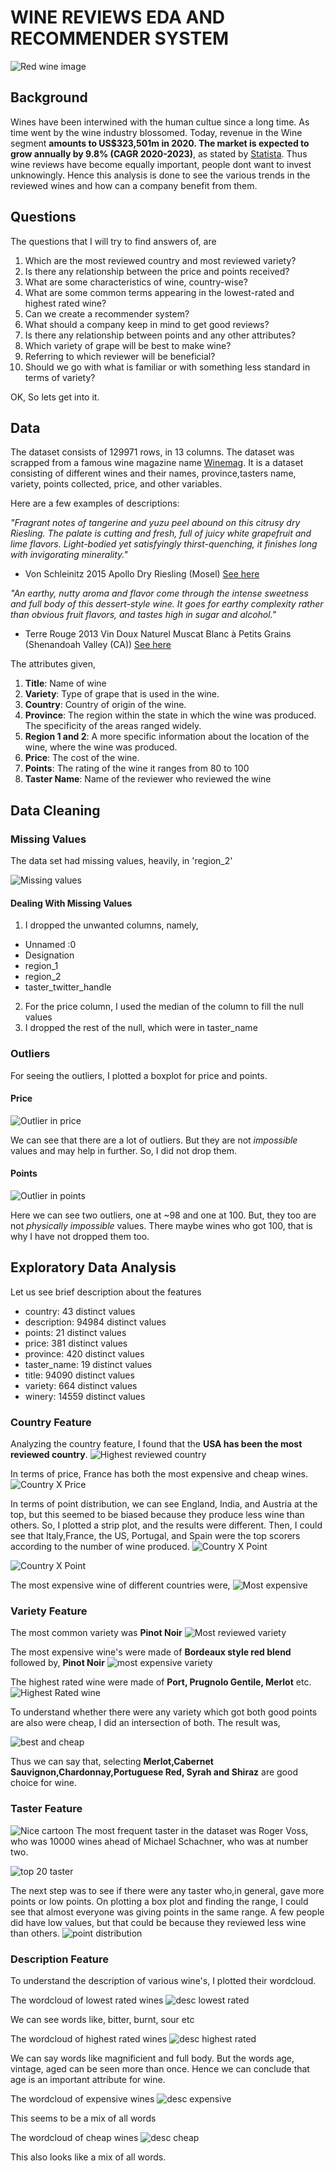 # WINE REVIEWS EDA AND RECOMMENDER SYSTEM

![Red wine image](https://images.unsplash.com/photo-1535869462434-f92cc30bf40c?ixlib=rb-1.2.1&ixid=eyJhcHBfaWQiOjEyMDd9&auto=format&fit=crop&w=755&q=80)

## Background
Wines have been interwined with the human cultue since a long time. As time went by the wine industry blossomed. Today, revenue in the Wine segment **amounts to US$323,501m in 2020. The market is expected to grow annually by 9.8% (CAGR 2020-2023)**, as stated by [Statista](https://www.statista.com/outlook/10030000/100/wine/worldwide). Thus wine reviews have become equally important, people dont want to invest unknowingly. Hence this analysis is done to see the various trends in the reviewed wines and how can a company benefit from them.

## Questions
The questions that I will try to find answers of, are
1. Which are the most reviewed country and most reviewed
variety?
2. Is there any relationship between the price and points
received?
3. What are some characteristics of wine, country-wise?
4. What are some common terms appearing in the lowest-rated
and highest rated wine?
5. Can we create a recommender system?
6. What should a company keep in mind to get good reviews?
7. Is there any relationship between points and any other
attributes?
8. Which variety of grape will be best to make wine?
9. Referring to which reviewer will be beneficial?
10. Should we go with what is familiar or with something less
standard in terms of variety?

OK, So lets get into it.

## Data
The dataset consists of 129971 rows, in 13 columns. The dataset was scrapped from a famous wine magazine name [Winemag](https://www.winemag.com/). It is a dataset consisting of different wines and their names, province,tasters name, variety, points collected, price, and other variables.

Here are a few examples of descriptions:

*"Fragrant notes of tangerine and yuzu peel abound on this citrusy dry Riesling.
The palate is cutting and fresh, full of juicy white grapefruit and lime flavors.
Light-bodied yet satisfyingly thirst-quenching, it finishes long with invigorating
minerality."*
- Von Schleinitz 2015 Apollo Dry Riesling (Mosel) [See here](https://www.winemag.com/buying-guide/von-schleinitz-2015-apollo-dry-riesling-mosel/)

*"An earthy, nutty aroma and flavor come through the intense sweetness and
full body of this dessert-style wine. It goes for earthy complexity rather than
obvious fruit flavors, and tastes high in sugar and alcohol."*
- Terre Rouge 2013 Vin Doux Naturel Muscat Blanc à Petits Grains (Shenandoah Valley (CA)) [See here](https://www.winemag.com/buying-guide/terre-rouge-2013-vin-doux-naturel-muscat-blanc-a-petit-grain-shenandoah-valley-ca/)

The attributes given,

1. **Title**: Name of wine
2. **Variety**: Type of grape that is used in the wine.
3. **Country**: Country of origin of the wine.
4. **Province**: The region within the state in which the wine was
produced. The specificity of the areas ranged widely.
5. **Region 1 and 2**: A more specific information about the location of
the wine, where the wine was produced.
6. **Price**: The cost of the wine.
7. **Points**: The rating of the wine it ranges from 80 to 100
8. **Taster Name**: Name of the reviewer who reviewed the wine

## Data Cleaning

### Missing Values
The data set had missing values, heavily, in 'region_2'

![Missing values](https://www.kaggleusercontent.com/kf/44127767/eyJhbGciOiJkaXIiLCJlbmMiOiJBMTI4Q0JDLUhTMjU2In0..H4xATzpC4FpdEGfZ1J2phw.rndyl6TmrNXPX8R_ocLcoiEBM6OVk8Eh2_OIlQhntLBml9y1gQ94JxEYlydFXdvJU2A0KYWoBwPNkoaeMA3KBt0cx8fVaCIrJDAcBMGhoFBTyMiAaZPh4aC_Xa2KsPtCt-WmZXuhAqwGhnvQuhWkiotAy50dtCBB-g0JvATdW60p5DRyOjVpZQ0IYo1Bj8hXTG-AWI5CZRlI8FSRuUesmZdeshzne7zWTZwiLBt4H38WUbhkdjOwJE3koB-rJ4doW-MZZqMsdcKgh2xxTeYf4Kk91vWORqOI4TBO5zG1lM9dfzg_yRauaj5kkqx1DbCb27zkU88ahm-cnkcpdzTVOaaTlux8NSo98yM_l046qG8IJ45fMgDpDjuLAk5FUIUadXKYwycPtayVcEX4v_Kxh4wpBnQOMSOiPDzX-dotwPSiSleMxt9sOlshQqsvCMOaONw9bDT24Yb9q4DfPg7vuPssckvMWdxBQxwuEoSv4Pmas8iYKQQuI2Y40VpYj4StmrzXkptmlTtSKiDHHwyT-ylqa7IAND1Sd_yErIlrlhepsXNU_AtvmWDKo2IF3QY7CH4o6Ek0iLK4NM6hJSwDqLQ8mE7HZjWUtTf465ylTOsL0cSG_DqQjNZrLL5tHNIgZ2oq-qJd-CpGCTTuc16Gmn0YRqnalrdkKDzlVEP5wv4.4idrCKfxSbAGaFkAKPvJfg/__results___files/__results___18_1.png)

#### Dealing With Missing Values

1. I dropped the unwanted columns, namely, 
- Unnamed :0
- Designation
- region_1
- region_2
- taster_twitter_handle

2. For the price column, I used the median of the column to fill the null values
3. I dropped the rest of the null, which were in taster_name

### Outliers

For seeing the outliers, I plotted a boxplot for price and points.

#### Price
![Outlier in price](https://www.kaggleusercontent.com/kf/43000787/eyJhbGciOiJkaXIiLCJlbmMiOiJBMTI4Q0JDLUhTMjU2In0..Ro9TEFEZyThqbREfsvNS6A.vuvcfFgtlyjwLfDY2BvpmRLjlk86J4OHOxPXteSiB_X4mvssCCemmaIOjrShxu6xIkjTSAhCw_nzstu1Adi5pZYSx1YutK0HrYCheKPzdHCQ_FJsRfm-V3VTzVP34K8E3M-Wh7Yo6Vd58huIE0NmF5bhxveeqw_yEphjG7lwkTGDpg7ZSEjc4xpZVaZuMGOmD8xNvTZIW58rFu4vH_YzGqxdxvzHB4MsjWyPImEy47Y92uUOiZrVVrinFkLmXTe7SCH7db3DCS3o-vUGTZvv-QJuc25ntXFtIqJNduku3d-jpQvKUSQxoNo11xQXsNMLNTwScmHvQnLmcsU_5_uJeVJnD3TDOjz9v3ZmTEkgXnhAEzslwREF9kANRfFllYdHb9fIoxe6khYdEJYMJprsJpduwnNAOxrsn90tYWxbHxunaMILwfX_in9aFe2lCE6wZKdPEA3GME69hPh_M8L1qJJEbg2CzAkSN9-VP7gmYlas1go-mH0WB0CAAyK1K8X2_uK4jEDlAdgj5QXgDFvxhgQLsU-hI5-KJ5V7c9quT6P2mKd8uvPRvnHq_KNuGf1rx5FBUAsQejncReIZF_wa13tl56tSg6Jbka7hmzO0Ozukw8R3OX57ENVI-N6j02rYbuP23fNcqPKufRe_teafXqz0xbQlTNWiutO1g79Ywas.VxqE7C9VBdF1RHi70CNlxQ/__results___files/__results___24_1.png)

We can see that there are a lot of outliers. But they are not *impossible* values and may help in further. So, I did not drop them.

#### Points
![Outlier in points](https://www.kaggleusercontent.com/kf/44127767/eyJhbGciOiJkaXIiLCJlbmMiOiJBMTI4Q0JDLUhTMjU2In0..H4xATzpC4FpdEGfZ1J2phw.rndyl6TmrNXPX8R_ocLcoiEBM6OVk8Eh2_OIlQhntLBml9y1gQ94JxEYlydFXdvJU2A0KYWoBwPNkoaeMA3KBt0cx8fVaCIrJDAcBMGhoFBTyMiAaZPh4aC_Xa2KsPtCt-WmZXuhAqwGhnvQuhWkiotAy50dtCBB-g0JvATdW60p5DRyOjVpZQ0IYo1Bj8hXTG-AWI5CZRlI8FSRuUesmZdeshzne7zWTZwiLBt4H38WUbhkdjOwJE3koB-rJ4doW-MZZqMsdcKgh2xxTeYf4Kk91vWORqOI4TBO5zG1lM9dfzg_yRauaj5kkqx1DbCb27zkU88ahm-cnkcpdzTVOaaTlux8NSo98yM_l046qG8IJ45fMgDpDjuLAk5FUIUadXKYwycPtayVcEX4v_Kxh4wpBnQOMSOiPDzX-dotwPSiSleMxt9sOlshQqsvCMOaONw9bDT24Yb9q4DfPg7vuPssckvMWdxBQxwuEoSv4Pmas8iYKQQuI2Y40VpYj4StmrzXkptmlTtSKiDHHwyT-ylqa7IAND1Sd_yErIlrlhepsXNU_AtvmWDKo2IF3QY7CH4o6Ek0iLK4NM6hJSwDqLQ8mE7HZjWUtTf465ylTOsL0cSG_DqQjNZrLL5tHNIgZ2oq-qJd-CpGCTTuc16Gmn0YRqnalrdkKDzlVEP5wv4.4idrCKfxSbAGaFkAKPvJfg/__results___files/__results___27_1.png)

Here we can see two outliers, one at ~98 and one at 100. But, they too are not *physically impossible* values. There maybe wines who got 100, that is why I have not dropped them too.

## Exploratory Data Analysis

Let us see brief description about the features
- country: 43 distinct values
- description: 94984 distinct values
- points: 21 distinct values
- price: 381 distinct values
- province: 420 distinct values
- taster_name: 19 distinct values
- title: 94090 distinct values
- variety: 664 distinct values
- winery: 14559 distinct values

### Country Feature

Analyzing the country feature, I found that the **USA has been the most reviewed country**. 
![Highest reviewed country](https://www.kaggleusercontent.com/kf/44127767/eyJhbGciOiJkaXIiLCJlbmMiOiJBMTI4Q0JDLUhTMjU2In0..H4xATzpC4FpdEGfZ1J2phw.rndyl6TmrNXPX8R_ocLcoiEBM6OVk8Eh2_OIlQhntLBml9y1gQ94JxEYlydFXdvJU2A0KYWoBwPNkoaeMA3KBt0cx8fVaCIrJDAcBMGhoFBTyMiAaZPh4aC_Xa2KsPtCt-WmZXuhAqwGhnvQuhWkiotAy50dtCBB-g0JvATdW60p5DRyOjVpZQ0IYo1Bj8hXTG-AWI5CZRlI8FSRuUesmZdeshzne7zWTZwiLBt4H38WUbhkdjOwJE3koB-rJ4doW-MZZqMsdcKgh2xxTeYf4Kk91vWORqOI4TBO5zG1lM9dfzg_yRauaj5kkqx1DbCb27zkU88ahm-cnkcpdzTVOaaTlux8NSo98yM_l046qG8IJ45fMgDpDjuLAk5FUIUadXKYwycPtayVcEX4v_Kxh4wpBnQOMSOiPDzX-dotwPSiSleMxt9sOlshQqsvCMOaONw9bDT24Yb9q4DfPg7vuPssckvMWdxBQxwuEoSv4Pmas8iYKQQuI2Y40VpYj4StmrzXkptmlTtSKiDHHwyT-ylqa7IAND1Sd_yErIlrlhepsXNU_AtvmWDKo2IF3QY7CH4o6Ek0iLK4NM6hJSwDqLQ8mE7HZjWUtTf465ylTOsL0cSG_DqQjNZrLL5tHNIgZ2oq-qJd-CpGCTTuc16Gmn0YRqnalrdkKDzlVEP5wv4.4idrCKfxSbAGaFkAKPvJfg/__results___files/__results___35_0.png)

In terms of price, France has both the most expensive and cheap wines. 
![Country X Price](https://www.kaggleusercontent.com/kf/44127767/eyJhbGciOiJkaXIiLCJlbmMiOiJBMTI4Q0JDLUhTMjU2In0..H4xATzpC4FpdEGfZ1J2phw.rndyl6TmrNXPX8R_ocLcoiEBM6OVk8Eh2_OIlQhntLBml9y1gQ94JxEYlydFXdvJU2A0KYWoBwPNkoaeMA3KBt0cx8fVaCIrJDAcBMGhoFBTyMiAaZPh4aC_Xa2KsPtCt-WmZXuhAqwGhnvQuhWkiotAy50dtCBB-g0JvATdW60p5DRyOjVpZQ0IYo1Bj8hXTG-AWI5CZRlI8FSRuUesmZdeshzne7zWTZwiLBt4H38WUbhkdjOwJE3koB-rJ4doW-MZZqMsdcKgh2xxTeYf4Kk91vWORqOI4TBO5zG1lM9dfzg_yRauaj5kkqx1DbCb27zkU88ahm-cnkcpdzTVOaaTlux8NSo98yM_l046qG8IJ45fMgDpDjuLAk5FUIUadXKYwycPtayVcEX4v_Kxh4wpBnQOMSOiPDzX-dotwPSiSleMxt9sOlshQqsvCMOaONw9bDT24Yb9q4DfPg7vuPssckvMWdxBQxwuEoSv4Pmas8iYKQQuI2Y40VpYj4StmrzXkptmlTtSKiDHHwyT-ylqa7IAND1Sd_yErIlrlhepsXNU_AtvmWDKo2IF3QY7CH4o6Ek0iLK4NM6hJSwDqLQ8mE7HZjWUtTf465ylTOsL0cSG_DqQjNZrLL5tHNIgZ2oq-qJd-CpGCTTuc16Gmn0YRqnalrdkKDzlVEP5wv4.4idrCKfxSbAGaFkAKPvJfg/__results___files/__results___40_0.png)

In terms  of point distribution, we can see England, India, and Austria at the top, but this seemed to be biased because they produce less wine than others. So, I plotted a strip plot, and the results were different. Then, I could see that Italy,France, the US, Portugal, and Spain were the top scorers according to the number of wine produced.
![Country X Point](https://www.kaggleusercontent.com/kf/44127767/eyJhbGciOiJkaXIiLCJlbmMiOiJBMTI4Q0JDLUhTMjU2In0..H4xATzpC4FpdEGfZ1J2phw.rndyl6TmrNXPX8R_ocLcoiEBM6OVk8Eh2_OIlQhntLBml9y1gQ94JxEYlydFXdvJU2A0KYWoBwPNkoaeMA3KBt0cx8fVaCIrJDAcBMGhoFBTyMiAaZPh4aC_Xa2KsPtCt-WmZXuhAqwGhnvQuhWkiotAy50dtCBB-g0JvATdW60p5DRyOjVpZQ0IYo1Bj8hXTG-AWI5CZRlI8FSRuUesmZdeshzne7zWTZwiLBt4H38WUbhkdjOwJE3koB-rJ4doW-MZZqMsdcKgh2xxTeYf4Kk91vWORqOI4TBO5zG1lM9dfzg_yRauaj5kkqx1DbCb27zkU88ahm-cnkcpdzTVOaaTlux8NSo98yM_l046qG8IJ45fMgDpDjuLAk5FUIUadXKYwycPtayVcEX4v_Kxh4wpBnQOMSOiPDzX-dotwPSiSleMxt9sOlshQqsvCMOaONw9bDT24Yb9q4DfPg7vuPssckvMWdxBQxwuEoSv4Pmas8iYKQQuI2Y40VpYj4StmrzXkptmlTtSKiDHHwyT-ylqa7IAND1Sd_yErIlrlhepsXNU_AtvmWDKo2IF3QY7CH4o6Ek0iLK4NM6hJSwDqLQ8mE7HZjWUtTf465ylTOsL0cSG_DqQjNZrLL5tHNIgZ2oq-qJd-CpGCTTuc16Gmn0YRqnalrdkKDzlVEP5wv4.4idrCKfxSbAGaFkAKPvJfg/__results___files/__results___45_1.png)

![Country X Point](https://www.kaggleusercontent.com/kf/44127767/eyJhbGciOiJkaXIiLCJlbmMiOiJBMTI4Q0JDLUhTMjU2In0..H4xATzpC4FpdEGfZ1J2phw.rndyl6TmrNXPX8R_ocLcoiEBM6OVk8Eh2_OIlQhntLBml9y1gQ94JxEYlydFXdvJU2A0KYWoBwPNkoaeMA3KBt0cx8fVaCIrJDAcBMGhoFBTyMiAaZPh4aC_Xa2KsPtCt-WmZXuhAqwGhnvQuhWkiotAy50dtCBB-g0JvATdW60p5DRyOjVpZQ0IYo1Bj8hXTG-AWI5CZRlI8FSRuUesmZdeshzne7zWTZwiLBt4H38WUbhkdjOwJE3koB-rJ4doW-MZZqMsdcKgh2xxTeYf4Kk91vWORqOI4TBO5zG1lM9dfzg_yRauaj5kkqx1DbCb27zkU88ahm-cnkcpdzTVOaaTlux8NSo98yM_l046qG8IJ45fMgDpDjuLAk5FUIUadXKYwycPtayVcEX4v_Kxh4wpBnQOMSOiPDzX-dotwPSiSleMxt9sOlshQqsvCMOaONw9bDT24Yb9q4DfPg7vuPssckvMWdxBQxwuEoSv4Pmas8iYKQQuI2Y40VpYj4StmrzXkptmlTtSKiDHHwyT-ylqa7IAND1Sd_yErIlrlhepsXNU_AtvmWDKo2IF3QY7CH4o6Ek0iLK4NM6hJSwDqLQ8mE7HZjWUtTf465ylTOsL0cSG_DqQjNZrLL5tHNIgZ2oq-qJd-CpGCTTuc16Gmn0YRqnalrdkKDzlVEP5wv4.4idrCKfxSbAGaFkAKPvJfg/__results___files/__results___47_0.png)

The most expensive wine of different countries were,
![Most expensive](https://www.kaggleusercontent.com/kf/44127767/eyJhbGciOiJkaXIiLCJlbmMiOiJBMTI4Q0JDLUhTMjU2In0..H4xATzpC4FpdEGfZ1J2phw.rndyl6TmrNXPX8R_ocLcoiEBM6OVk8Eh2_OIlQhntLBml9y1gQ94JxEYlydFXdvJU2A0KYWoBwPNkoaeMA3KBt0cx8fVaCIrJDAcBMGhoFBTyMiAaZPh4aC_Xa2KsPtCt-WmZXuhAqwGhnvQuhWkiotAy50dtCBB-g0JvATdW60p5DRyOjVpZQ0IYo1Bj8hXTG-AWI5CZRlI8FSRuUesmZdeshzne7zWTZwiLBt4H38WUbhkdjOwJE3koB-rJ4doW-MZZqMsdcKgh2xxTeYf4Kk91vWORqOI4TBO5zG1lM9dfzg_yRauaj5kkqx1DbCb27zkU88ahm-cnkcpdzTVOaaTlux8NSo98yM_l046qG8IJ45fMgDpDjuLAk5FUIUadXKYwycPtayVcEX4v_Kxh4wpBnQOMSOiPDzX-dotwPSiSleMxt9sOlshQqsvCMOaONw9bDT24Yb9q4DfPg7vuPssckvMWdxBQxwuEoSv4Pmas8iYKQQuI2Y40VpYj4StmrzXkptmlTtSKiDHHwyT-ylqa7IAND1Sd_yErIlrlhepsXNU_AtvmWDKo2IF3QY7CH4o6Ek0iLK4NM6hJSwDqLQ8mE7HZjWUtTf465ylTOsL0cSG_DqQjNZrLL5tHNIgZ2oq-qJd-CpGCTTuc16Gmn0YRqnalrdkKDzlVEP5wv4.4idrCKfxSbAGaFkAKPvJfg/__results___files/__results___43_1.png)

### Variety Feature
The most common variety was **Pinot Noir**
![Most reviewed variety](https://www.kaggleusercontent.com/kf/44127767/eyJhbGciOiJkaXIiLCJlbmMiOiJBMTI4Q0JDLUhTMjU2In0..H4xATzpC4FpdEGfZ1J2phw.rndyl6TmrNXPX8R_ocLcoiEBM6OVk8Eh2_OIlQhntLBml9y1gQ94JxEYlydFXdvJU2A0KYWoBwPNkoaeMA3KBt0cx8fVaCIrJDAcBMGhoFBTyMiAaZPh4aC_Xa2KsPtCt-WmZXuhAqwGhnvQuhWkiotAy50dtCBB-g0JvATdW60p5DRyOjVpZQ0IYo1Bj8hXTG-AWI5CZRlI8FSRuUesmZdeshzne7zWTZwiLBt4H38WUbhkdjOwJE3koB-rJ4doW-MZZqMsdcKgh2xxTeYf4Kk91vWORqOI4TBO5zG1lM9dfzg_yRauaj5kkqx1DbCb27zkU88ahm-cnkcpdzTVOaaTlux8NSo98yM_l046qG8IJ45fMgDpDjuLAk5FUIUadXKYwycPtayVcEX4v_Kxh4wpBnQOMSOiPDzX-dotwPSiSleMxt9sOlshQqsvCMOaONw9bDT24Yb9q4DfPg7vuPssckvMWdxBQxwuEoSv4Pmas8iYKQQuI2Y40VpYj4StmrzXkptmlTtSKiDHHwyT-ylqa7IAND1Sd_yErIlrlhepsXNU_AtvmWDKo2IF3QY7CH4o6Ek0iLK4NM6hJSwDqLQ8mE7HZjWUtTf465ylTOsL0cSG_DqQjNZrLL5tHNIgZ2oq-qJd-CpGCTTuc16Gmn0YRqnalrdkKDzlVEP5wv4.4idrCKfxSbAGaFkAKPvJfg/__results___files/__results___51_0.png)

The most expensive wine's were made of **Bordeaux style red blend** followed by, **Pinot Noir**
![most expensive variety](https://www.kaggleusercontent.com/kf/44127767/eyJhbGciOiJkaXIiLCJlbmMiOiJBMTI4Q0JDLUhTMjU2In0..H4xATzpC4FpdEGfZ1J2phw.rndyl6TmrNXPX8R_ocLcoiEBM6OVk8Eh2_OIlQhntLBml9y1gQ94JxEYlydFXdvJU2A0KYWoBwPNkoaeMA3KBt0cx8fVaCIrJDAcBMGhoFBTyMiAaZPh4aC_Xa2KsPtCt-WmZXuhAqwGhnvQuhWkiotAy50dtCBB-g0JvATdW60p5DRyOjVpZQ0IYo1Bj8hXTG-AWI5CZRlI8FSRuUesmZdeshzne7zWTZwiLBt4H38WUbhkdjOwJE3koB-rJ4doW-MZZqMsdcKgh2xxTeYf4Kk91vWORqOI4TBO5zG1lM9dfzg_yRauaj5kkqx1DbCb27zkU88ahm-cnkcpdzTVOaaTlux8NSo98yM_l046qG8IJ45fMgDpDjuLAk5FUIUadXKYwycPtayVcEX4v_Kxh4wpBnQOMSOiPDzX-dotwPSiSleMxt9sOlshQqsvCMOaONw9bDT24Yb9q4DfPg7vuPssckvMWdxBQxwuEoSv4Pmas8iYKQQuI2Y40VpYj4StmrzXkptmlTtSKiDHHwyT-ylqa7IAND1Sd_yErIlrlhepsXNU_AtvmWDKo2IF3QY7CH4o6Ek0iLK4NM6hJSwDqLQ8mE7HZjWUtTf465ylTOsL0cSG_DqQjNZrLL5tHNIgZ2oq-qJd-CpGCTTuc16Gmn0YRqnalrdkKDzlVEP5wv4.4idrCKfxSbAGaFkAKPvJfg/__results___files/__results___57_0.png)

The highest rated wine were made of **Port, Prugnolo Gentile, Merlot** etc.
![Highest Rated wine](https://www.kaggleusercontent.com/kf/44127767/eyJhbGciOiJkaXIiLCJlbmMiOiJBMTI4Q0JDLUhTMjU2In0..H4xATzpC4FpdEGfZ1J2phw.rndyl6TmrNXPX8R_ocLcoiEBM6OVk8Eh2_OIlQhntLBml9y1gQ94JxEYlydFXdvJU2A0KYWoBwPNkoaeMA3KBt0cx8fVaCIrJDAcBMGhoFBTyMiAaZPh4aC_Xa2KsPtCt-WmZXuhAqwGhnvQuhWkiotAy50dtCBB-g0JvATdW60p5DRyOjVpZQ0IYo1Bj8hXTG-AWI5CZRlI8FSRuUesmZdeshzne7zWTZwiLBt4H38WUbhkdjOwJE3koB-rJ4doW-MZZqMsdcKgh2xxTeYf4Kk91vWORqOI4TBO5zG1lM9dfzg_yRauaj5kkqx1DbCb27zkU88ahm-cnkcpdzTVOaaTlux8NSo98yM_l046qG8IJ45fMgDpDjuLAk5FUIUadXKYwycPtayVcEX4v_Kxh4wpBnQOMSOiPDzX-dotwPSiSleMxt9sOlshQqsvCMOaONw9bDT24Yb9q4DfPg7vuPssckvMWdxBQxwuEoSv4Pmas8iYKQQuI2Y40VpYj4StmrzXkptmlTtSKiDHHwyT-ylqa7IAND1Sd_yErIlrlhepsXNU_AtvmWDKo2IF3QY7CH4o6Ek0iLK4NM6hJSwDqLQ8mE7HZjWUtTf465ylTOsL0cSG_DqQjNZrLL5tHNIgZ2oq-qJd-CpGCTTuc16Gmn0YRqnalrdkKDzlVEP5wv4.4idrCKfxSbAGaFkAKPvJfg/__results___files/__results___60_0.png)

To understand whether there were any variety which got both good points are also were cheap, I did an intersection of both. The result was,

![best and cheap](https://i.ibb.co/XFq5Mrq/2020-09-19-5.png)

Thus we can say that, selecting **Merlot,Cabernet Sauvignon,Chardonnay,Portuguese Red, Syrah and Shiraz** are good choice for wine.

### Taster Feature
![Nice cartoon](http://cdn2.justwineapp.com/assets/article/2015/08/How-To-Taste-Wine-Wide-2.jpg)
The most frequent taster in the dataset was Roger Voss, who was 10000 wines ahead of Michael Schachner, who was at number two. 

![top 20 taster](https://www.kaggleusercontent.com/kf/44127767/eyJhbGciOiJkaXIiLCJlbmMiOiJBMTI4Q0JDLUhTMjU2In0..H4xATzpC4FpdEGfZ1J2phw.rndyl6TmrNXPX8R_ocLcoiEBM6OVk8Eh2_OIlQhntLBml9y1gQ94JxEYlydFXdvJU2A0KYWoBwPNkoaeMA3KBt0cx8fVaCIrJDAcBMGhoFBTyMiAaZPh4aC_Xa2KsPtCt-WmZXuhAqwGhnvQuhWkiotAy50dtCBB-g0JvATdW60p5DRyOjVpZQ0IYo1Bj8hXTG-AWI5CZRlI8FSRuUesmZdeshzne7zWTZwiLBt4H38WUbhkdjOwJE3koB-rJ4doW-MZZqMsdcKgh2xxTeYf4Kk91vWORqOI4TBO5zG1lM9dfzg_yRauaj5kkqx1DbCb27zkU88ahm-cnkcpdzTVOaaTlux8NSo98yM_l046qG8IJ45fMgDpDjuLAk5FUIUadXKYwycPtayVcEX4v_Kxh4wpBnQOMSOiPDzX-dotwPSiSleMxt9sOlshQqsvCMOaONw9bDT24Yb9q4DfPg7vuPssckvMWdxBQxwuEoSv4Pmas8iYKQQuI2Y40VpYj4StmrzXkptmlTtSKiDHHwyT-ylqa7IAND1Sd_yErIlrlhepsXNU_AtvmWDKo2IF3QY7CH4o6Ek0iLK4NM6hJSwDqLQ8mE7HZjWUtTf465ylTOsL0cSG_DqQjNZrLL5tHNIgZ2oq-qJd-CpGCTTuc16Gmn0YRqnalrdkKDzlVEP5wv4.4idrCKfxSbAGaFkAKPvJfg/__results___files/__results___71_0.png)

The next step was to see if there were any taster who,in general, gave more points or low points. On plotting a box plot and finding the range, I could see that almost everyone was giving points in the same range. A few people did have low values, but that could be because they reviewed less wine than others.
![point distribution](https://www.kaggleusercontent.com/kf/43000787/eyJhbGciOiJkaXIiLCJlbmMiOiJBMTI4Q0JDLUhTMjU2In0..f0v0-QIs_GmglmVmvHhTmA.3zqslN4Iy8Yl1eNBQSsLlxWck_alEC2ADyLRCf6K9CqfLiR_W5k--KDrqR7mu3R1VOrmn3KvYRkP9ZsVBLir2u0Up0d_VNixd-HPyby7y5hC6_MhKtFlwJf8Mpg19ZZWVQs1NXpcYcmbo0m88bQXhzP-dxVv5ffC34kwnTQyIVNfOcPMQr-WE9WDYSiQrl8OQnESsGlvQB4unwBji-bxTIDavctjeALB1vfVDqyYE-0DlT62x79tG9DtKubYzSK3eoeZ6WcxigWwC-_DgfoCsU49rWF-cF_nQ06Djop8XYTDRE-41I8gi-u15tr8U03YbFLEBpp0ug7TGeDFX7S_qs-NbwFt1vF64E9SKjXSfNCbbTwnGz6wSGG8oKosbV_xS8HdB9Qxr_Wro0tADJ6ZbvkQSe-EPT4ELB-X4ZKy1Smn25OkbsugRKDcLQN67nHp4jIQ98YxyO7Ti5vb6nZUAC8lGG_TbD3Hy4uFYlrwR2vS0uexoybFv13x4_epixIRAqvaHjrwLCa7gS5jcCRClr1-ssJpUtdtaWvzPMIeHE_Jl6j54ZVXPoB-QX5_PMUFu59ZPBw7bxstNM2IiVpldr1BEruTuojUdOSkJFjR6HsrhLBlRbdIpnrFV3Ngj7FWu3NqbQM6yq-fLRhIsByJkk8q-CbaFet4A7iQBS424vo.xMK4aDFqzdIR1Am1kd24ZA/__results___files/__results___74_0.png)

### Description Feature
To understand the description of various wine's, I plotted their wordcloud. 

The wordcloud of lowest rated wines
![desc lowest rated](https://www.kaggleusercontent.com/kf/43000787/eyJhbGciOiJkaXIiLCJlbmMiOiJBMTI4Q0JDLUhTMjU2In0..f0v0-QIs_GmglmVmvHhTmA.3zqslN4Iy8Yl1eNBQSsLlxWck_alEC2ADyLRCf6K9CqfLiR_W5k--KDrqR7mu3R1VOrmn3KvYRkP9ZsVBLir2u0Up0d_VNixd-HPyby7y5hC6_MhKtFlwJf8Mpg19ZZWVQs1NXpcYcmbo0m88bQXhzP-dxVv5ffC34kwnTQyIVNfOcPMQr-WE9WDYSiQrl8OQnESsGlvQB4unwBji-bxTIDavctjeALB1vfVDqyYE-0DlT62x79tG9DtKubYzSK3eoeZ6WcxigWwC-_DgfoCsU49rWF-cF_nQ06Djop8XYTDRE-41I8gi-u15tr8U03YbFLEBpp0ug7TGeDFX7S_qs-NbwFt1vF64E9SKjXSfNCbbTwnGz6wSGG8oKosbV_xS8HdB9Qxr_Wro0tADJ6ZbvkQSe-EPT4ELB-X4ZKy1Smn25OkbsugRKDcLQN67nHp4jIQ98YxyO7Ti5vb6nZUAC8lGG_TbD3Hy4uFYlrwR2vS0uexoybFv13x4_epixIRAqvaHjrwLCa7gS5jcCRClr1-ssJpUtdtaWvzPMIeHE_Jl6j54ZVXPoB-QX5_PMUFu59ZPBw7bxstNM2IiVpldr1BEruTuojUdOSkJFjR6HsrhLBlRbdIpnrFV3Ngj7FWu3NqbQM6yq-fLRhIsByJkk8q-CbaFet4A7iQBS424vo.xMK4aDFqzdIR1Am1kd24ZA/__results___files/__results___83_0.png)

We can see words like, bitter, burnt, sour etc


The wordcloud of highest rated wines
![desc highest rated](https://www.kaggleusercontent.com/kf/43000787/eyJhbGciOiJkaXIiLCJlbmMiOiJBMTI4Q0JDLUhTMjU2In0..f0v0-QIs_GmglmVmvHhTmA.3zqslN4Iy8Yl1eNBQSsLlxWck_alEC2ADyLRCf6K9CqfLiR_W5k--KDrqR7mu3R1VOrmn3KvYRkP9ZsVBLir2u0Up0d_VNixd-HPyby7y5hC6_MhKtFlwJf8Mpg19ZZWVQs1NXpcYcmbo0m88bQXhzP-dxVv5ffC34kwnTQyIVNfOcPMQr-WE9WDYSiQrl8OQnESsGlvQB4unwBji-bxTIDavctjeALB1vfVDqyYE-0DlT62x79tG9DtKubYzSK3eoeZ6WcxigWwC-_DgfoCsU49rWF-cF_nQ06Djop8XYTDRE-41I8gi-u15tr8U03YbFLEBpp0ug7TGeDFX7S_qs-NbwFt1vF64E9SKjXSfNCbbTwnGz6wSGG8oKosbV_xS8HdB9Qxr_Wro0tADJ6ZbvkQSe-EPT4ELB-X4ZKy1Smn25OkbsugRKDcLQN67nHp4jIQ98YxyO7Ti5vb6nZUAC8lGG_TbD3Hy4uFYlrwR2vS0uexoybFv13x4_epixIRAqvaHjrwLCa7gS5jcCRClr1-ssJpUtdtaWvzPMIeHE_Jl6j54ZVXPoB-QX5_PMUFu59ZPBw7bxstNM2IiVpldr1BEruTuojUdOSkJFjR6HsrhLBlRbdIpnrFV3Ngj7FWu3NqbQM6yq-fLRhIsByJkk8q-CbaFet4A7iQBS424vo.xMK4aDFqzdIR1Am1kd24ZA/__results___files/__results___83_0.png)

We can say words like magnificient and full body. But the words age, vintage, aged can be seen more than once. Hence we can conclude that age is an important attribute for wine.


The wordcloud of expensive wines
![desc expensive](https://www.kaggleusercontent.com/kf/44127767/eyJhbGciOiJkaXIiLCJlbmMiOiJBMTI4Q0JDLUhTMjU2In0..H4xATzpC4FpdEGfZ1J2phw.rndyl6TmrNXPX8R_ocLcoiEBM6OVk8Eh2_OIlQhntLBml9y1gQ94JxEYlydFXdvJU2A0KYWoBwPNkoaeMA3KBt0cx8fVaCIrJDAcBMGhoFBTyMiAaZPh4aC_Xa2KsPtCt-WmZXuhAqwGhnvQuhWkiotAy50dtCBB-g0JvATdW60p5DRyOjVpZQ0IYo1Bj8hXTG-AWI5CZRlI8FSRuUesmZdeshzne7zWTZwiLBt4H38WUbhkdjOwJE3koB-rJ4doW-MZZqMsdcKgh2xxTeYf4Kk91vWORqOI4TBO5zG1lM9dfzg_yRauaj5kkqx1DbCb27zkU88ahm-cnkcpdzTVOaaTlux8NSo98yM_l046qG8IJ45fMgDpDjuLAk5FUIUadXKYwycPtayVcEX4v_Kxh4wpBnQOMSOiPDzX-dotwPSiSleMxt9sOlshQqsvCMOaONw9bDT24Yb9q4DfPg7vuPssckvMWdxBQxwuEoSv4Pmas8iYKQQuI2Y40VpYj4StmrzXkptmlTtSKiDHHwyT-ylqa7IAND1Sd_yErIlrlhepsXNU_AtvmWDKo2IF3QY7CH4o6Ek0iLK4NM6hJSwDqLQ8mE7HZjWUtTf465ylTOsL0cSG_DqQjNZrLL5tHNIgZ2oq-qJd-CpGCTTuc16Gmn0YRqnalrdkKDzlVEP5wv4.4idrCKfxSbAGaFkAKPvJfg/__results___files/__results___96_0.png)

This seems to be a mix of all words


The wordcloud of cheap wines
![desc cheap](https://www.kaggleusercontent.com/kf/44127767/eyJhbGciOiJkaXIiLCJlbmMiOiJBMTI4Q0JDLUhTMjU2In0..H4xATzpC4FpdEGfZ1J2phw.rndyl6TmrNXPX8R_ocLcoiEBM6OVk8Eh2_OIlQhntLBml9y1gQ94JxEYlydFXdvJU2A0KYWoBwPNkoaeMA3KBt0cx8fVaCIrJDAcBMGhoFBTyMiAaZPh4aC_Xa2KsPtCt-WmZXuhAqwGhnvQuhWkiotAy50dtCBB-g0JvATdW60p5DRyOjVpZQ0IYo1Bj8hXTG-AWI5CZRlI8FSRuUesmZdeshzne7zWTZwiLBt4H38WUbhkdjOwJE3koB-rJ4doW-MZZqMsdcKgh2xxTeYf4Kk91vWORqOI4TBO5zG1lM9dfzg_yRauaj5kkqx1DbCb27zkU88ahm-cnkcpdzTVOaaTlux8NSo98yM_l046qG8IJ45fMgDpDjuLAk5FUIUadXKYwycPtayVcEX4v_Kxh4wpBnQOMSOiPDzX-dotwPSiSleMxt9sOlshQqsvCMOaONw9bDT24Yb9q4DfPg7vuPssckvMWdxBQxwuEoSv4Pmas8iYKQQuI2Y40VpYj4StmrzXkptmlTtSKiDHHwyT-ylqa7IAND1Sd_yErIlrlhepsXNU_AtvmWDKo2IF3QY7CH4o6Ek0iLK4NM6hJSwDqLQ8mE7HZjWUtTf465ylTOsL0cSG_DqQjNZrLL5tHNIgZ2oq-qJd-CpGCTTuc16Gmn0YRqnalrdkKDzlVEP5wv4.4idrCKfxSbAGaFkAKPvJfg/__results___files/__results___100_0.png)

This also looks like a mix of all words.


